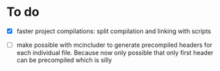 

# To do
- [x] faster project compilations: split compilation and linking with scripts
- [ ] make possible with mcincluder to generate precompiled headers for each individual file. Because now only possible that only first header can be precompiled which is silly


